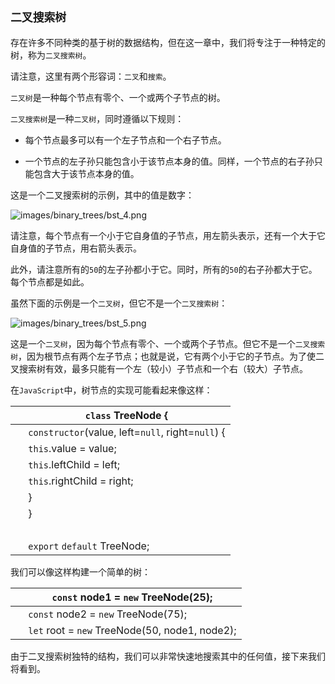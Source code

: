 ## `二叉搜索树`

存在许多不同种类的基于树的数据结构，但在这一章中，我们将专注于一种特定的树，称为`二叉搜索树`。

请注意，这里有两个形容词：`二叉`和`搜索`。

`二叉树`是一种每个节点有零个、一个或两个子节点的树。

`二叉搜索树`是一种`二叉树`，同时遵循以下规则：

+   每个节点最多可以有一个左子节点和一个右子节点。

+   一个节点的左子孙只能包含小于该节点本身的值。同样，一个节点的右子孙只能包含大于该节点本身的值。

这是一个二叉搜索树的示例，其中的值是数字：

![images/binary_trees/bst_4.png](images/binary_trees/bst_4.png)

请注意，每个节点有一个小于它自身值的子节点，用左箭头表示，还有一个大于它自身值的子节点，用右箭头表示。

此外，请注意所有的`50`的左子孙都小于它。同时，所有的`50`的右子孙都大于它。每个节点都是如此。

虽然下面的示例是一个`二叉树`，但它不是一个`二叉搜索树`：

![images/binary_trees/bst_5.png](images/binary_trees/bst_5.png)

这是一个`二叉树`，因为每个节点有零个、一个或两个子节点。但它不是一个`二叉搜索树`，因为根节点有两个左子节点；也就是说，它有两个小于它的子节点。为了使二叉搜索树有效，最多只能有一个左（较小）子节点和一个右（较大）子节点。

在`JavaScript`中，树节点的实现可能看起来像这样：

| ​  | `class` TreeNode { |
| --- | --- |
| ​  | `constructor`(value, left=`null`, right=`null`) { |
| ​  | `this`.value = value; |
| ​  | `this`.leftChild = left; |
| ​  | `this`.rightChild = right; |
| ​  | } |
| ​  | } |
| ​  |  |
| ​  | `export` `default` TreeNode; |

我们可以像这样构建一个简单的树：

| ​  | `const` node1 = `new` TreeNode(25); |
| --- | --- |
| ​  | `const` node2 = `new` TreeNode(75); |
| ​  | `let` root = `new` TreeNode(50, node1, node2); |

由于二叉搜索树独特的结构，我们可以非常快速地搜索其中的任何值，接下来我们将看到。
